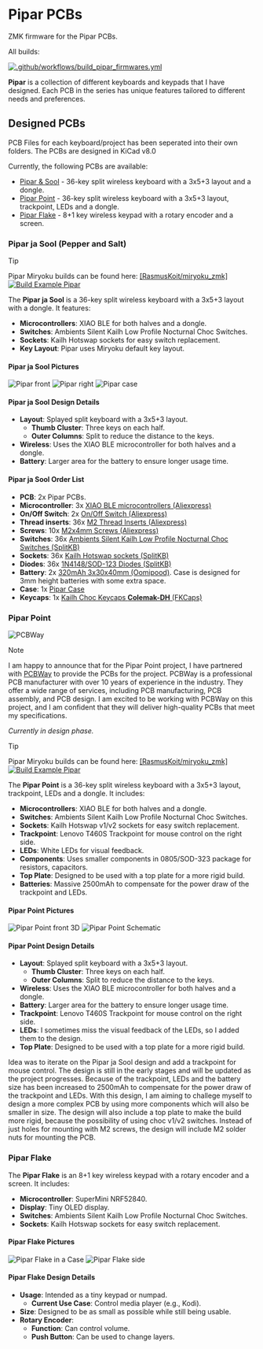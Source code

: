 # Pipar PCBs

ZMK firmware for the Pipar PCBs.

All builds:

[![.github/workflows/build_pipar_firmwares.yml](https://github.com/RasmusKoit/pipar/actions/workflows/build_pipar_firmwares.yml/badge.svg)](https://github.com/RasmusKoit/pipar/actions/workflows/build_pipar_firmwares.yml)

**Pipar** is a collection of different keyboards and keypads that I have designed. Each PCB in the series has unique features tailored to different needs and preferences.

## Designed PCBs

PCB Files for each keyboard/project has been seperated into their own folders. The PCBs are designed in KiCad v8.0

Currently, the following PCBs are available:

- [Pipar & Sool](#pipar-ja-sool-pepper-and-salt) - 36-key split wireless keyboard with a 3x5+3 layout and a dongle.
- [Pipar Point](#pipar-point) - 36-key split wireless keyboard with a 3x5+3 layout, trackpoint, LEDs and a dongle.
- [Pipar Flake](#pipar-flake) - 8+1 key wireless keypad with a rotary encoder and a screen.

### Pipar ja Sool (Pepper and Salt)

> [!TIP]
> Pipar Miryoku builds can be found here: [[RasmusKoit/miryoku_zmk]](https://github.com/RasmusKoit/miryoku_zmk/actions/workflows/build-example-pipar.yml)
> [![Build Example Pipar](https://github.com/RasmusKoit/miryoku_zmk/actions/workflows/build-example-pipar.yml/badge.svg)](https://github.com/RasmusKoit/miryoku_zmk/actions/workflows/build-example-pipar.yml)

The **Pipar ja Sool** is a 36-key split wireless keyboard with a 3x5+3 layout with a dongle. It features:

- **Microcontrollers**: XIAO BLE for both halves and a dongle.
- **Switches**: Ambients Silent Kailh Low Profile Nocturnal Choc Switches.
- **Sockets**: Kailh Hotswap sockets for easy switch replacement.
- **Key Layout**: Pipar uses Miryoku default key layout.

#### Pipar ja Sool Pictures

![Pipar front](.extra/pipar_sool_front.jpg)
![Pipar right](.extra/pipar_sool_right.jpg)
![Pipar case](.extra/pipar_prod_case.png)

#### Pipar ja Sool Design Details

- **Layout**: Splayed split keyboard with a 3x5+3 layout.
  - **Thumb Cluster**: Three keys on each half.
  - **Outer Columns**: Split to reduce the distance to the keys.
- **Wireless**: Uses the XIAO BLE microcontroller for both halves and a dongle.
- **Battery**: Larger area for the battery to ensure longer usage time.

#### Pipar ja Sool Order List

- **PCB**: 2x Pipar PCBs.
- **Microcontroller**: 3x [XIAO BLE microcontrollers (Aliexpress)](https://www.aliexpress.com/item/1005004459618789.html?spm=a2g0o.order_list.order_list_main.20.2f8718028ReplC)
- **On/Off Switch**: 2x [On/Off Switch (Aliexpress)](https://www.aliexpress.com/item/1005006710234187.html?spm=a2g0o.order_list.order_list_main.15.2f8718028ReplC)
- **Thread inserts**: 36x [M2 Thread Inserts (Aliexpress)](https://www.aliexpress.com/item/1005003582355741.html?spm=a2g0o.order_list.order_list_main.10.2f8718028ReplC)
- **Screws**: 10x [M2x4mm Screws (Aliexpress)](https://www.aliexpress.com/item/1005005070119421.html?spm=a2g0o.order_list.order_list_main.5.2f8718028ReplC)
- **Switches**: 36x [Ambients Silent Kailh Low Profile Nocturnal Choc Switches (SplitKB)](https://splitkb.com/products/ambients-kailh-low-profile-choc-switches?variant=48116119830875)
- **Sockets**: 36x [Kailh Hotswap sockets (SplitKB)](https://splitkb.com/products/kailh-hotswap-sockets?variant=39472161456205)
- **Diodes**: 36x [1N4148/SOD-123 Diodes (SplitKB)](https://splitkb.com/products/smd-diodes?variant=42283984027907)
- **Battery**: 2x [320mAh 3x30x40mm (Oomipood)](https://www.oomipood.ee/product/accu_lp303040_cl). Case is designed for 3mm height batteries with some extra space.
- **Case**: 1x [Pipar Case](https://cad.onshape.com/documents/b447867a8ef38c5c4b3f03a8/w/fa3f83cbdca5dabb6eda5ba8/e/aa2f21b7f0fc9dfb83784403?renderMode=0&uiState=66ebfb933005041fa7950d33)
- **Keycaps**: 1x [Kailh Choc Keycaps **Colemak-DH** (FKCaps)](https://fkcaps.com/custom/KYTMMA)

### Pipar Point

![PCBWay](.extra/pcbway.png)

> [!NOTE]
> I am happy to announce that for the Pipar Point project, I have partnered with [PCBWay](https://www.pcbway.com/) to provide the PCBs for the project. PCBWay is a professional PCB manufacturer with over 10 years of experience in the industry. They offer a wide range of services, including PCB manufacturing, PCB assembly, and PCB design. I am excited to be working with PCBWay on this project, and I am confident that they will deliver high-quality PCBs that meet my specifications.

*Currently in design phase.*

> [!TIP]
> Pipar Miryoku builds can be found here: [[RasmusKoit/miryoku_zmk]](https://github.com/RasmusKoit/miryoku_zmk/actions/workflows/build-example-pipar.yml)
> [![Build Example Pipar](https://github.com/RasmusKoit/miryoku_zmk/actions/workflows/build-example-pipar.yml/badge.svg)](https://github.com/RasmusKoit/miryoku_zmk/actions/workflows/build-example-pipar.yml)

The **Pipar Point** is a 36-key split wireless keyboard with a 3x5+3 layout, trackpoint, LEDs and a dongle. It includes:

- **Microcontrollers**: XIAO BLE for both halves and a dongle.
- **Switches**: Ambients Silent Kailh Low Profile Nocturnal Choc Switches.
- **Sockets**: Kailh Hotswap v1/v2 sockets for easy switch replacement.
- **Trackpoint**: Lenovo T460S Trackpoint for mouse control on the right side.
- **LEDs**: White LEDs for visual feedback.
- **Components**: Uses smaller components in 0805/SOD-323 package for resistors, capacitors.
- **Top Plate**: Designed to be used with a top plate for a more rigid build.
- **Batteries**: Massive 2500mAh to compensate for the power draw of the trackpoint and LEDs.

#### Pipar Point Pictures

![Pipar Point front 3D](.extra/pipar_point_front_3d.jpg)
![Pipar Point Schematic](.extra/pipar_point_schematic.jpg)

#### Pipar Point Design Details

- **Layout**: Splayed split keyboard with a 3x5+3 layout.
  - **Thumb Cluster**: Three keys on each half.
  - **Outer Columns**: Split to reduce the distance to the keys.
- **Wireless**: Uses the XIAO BLE microcontroller for both halves and a dongle.
- **Battery**: Larger area for the battery to ensure longer usage time.
- **Trackpoint**: Lenovo T460S Trackpoint for mouse control on the right side.
- **LEDs**: I sometimes miss the visual feedback of the LEDs, so I added them to the design.
- **Top Plate**: Designed to be used with a top plate for a more rigid build.

Idea was to iterate on the Pipar ja Sool design and add a trackpoint for mouse control. The design is still in the early stages and will be updated as the project progresses. Because of the trackpoint, LEDs and the battery size has been increased to 2500mAh to compensate for the power draw of the trackpoint and LEDs. With this design, I am aiming to challege myself to design a more complex PCB by using more components which will also be smaller in size. The design will also include a top plate to make the build more rigid, because the possibility of using choc v1/v2 switches. Instead of just holes for mounting with M2 screws, the design will include M2 solder nuts for mounting the PCB.

### Pipar Flake

The **Pipar Flake** is an 8+1 key wireless keypad with a rotary encoder and a screen. It includes:

- **Microcontroller**: SuperMini NRF52840.
- **Display**: Tiny OLED display.
- **Switches**: Ambients Silent Kailh Low Profile Nocturnal Choc Switches.
- **Sockets**: Kailh Hotswap sockets for easy switch replacement.

#### Pipar Flake Pictures

![Pipar Flake in a Case](.extra/pipar_flake_case.jpg)
![Pipar Flake side](.extra/pipar_flake_side.jpg)

#### Pipar Flake Design Details

- **Usage**: Intended as a tiny keypad or numpad.
  - **Current Use Case**: Control media player (e.g., Kodi).
- **Size**: Designed to be as small as possible while still being usable.
- **Rotary Encoder**:  
  - **Function**: Can control volume.
  - **Push Button**: Can be used to change layers.
